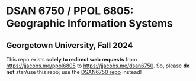 # DSAN 6750 / PPOL 6805: Geographic Information Systems
## Georgetown University, Fall 2024

This repo exists **solely to redirect web requests** from <a href='https://jjacobs.me/ppol6805' target='_blank'>https://jjacobs.me/ppol6805</a> to <a href='https://jjacobs.me/dsan6750' target='_blank'>https://jjacobs.me/dsan6750</a>. So, please **do not** star/use this repo; use the <a href='https://github.com/jpowerj/dsan6750' target='_blank'>DSAN6750 repo</a> instead!
